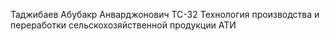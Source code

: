 Таджибаев Абубакр Анварджонович
ТС-32
Технология производства и переработки сельскохозяйственной продукции
АТИ
